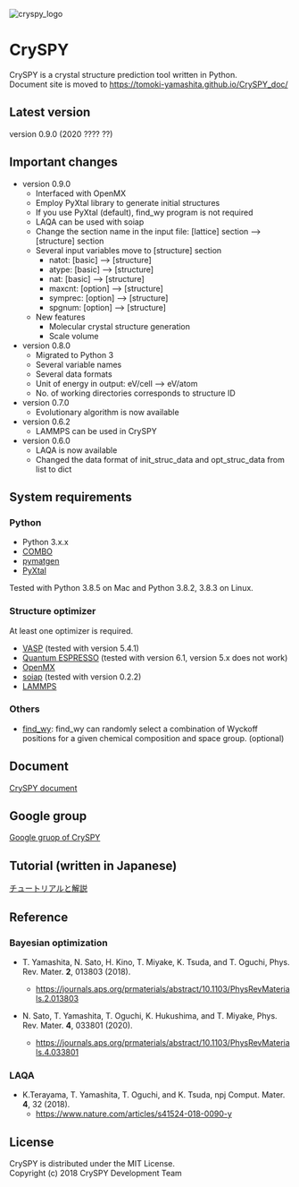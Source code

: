 ![cryspy_logo](./docs/_images/cryspy_fix-03.png)

# CrySPY
CrySPY is a crystal structure prediction tool written in Python.  
Document site is moved to https://tomoki-yamashita.github.io/CrySPY_doc/

## Latest version
version 0.9.0 (2020 ???? ??)

## Important changes
* version 0.9.0
    - Interfaced with OpenMX
    - Employ PyXtal library to generate initial structures
    - If you use PyXtal (default), find_wy program is not required
    - LAQA can be used with soiap
    - Change the section name in the input file: [lattice] section –> [structure] section
    - Several input variables move to [structure] section
        + natot: [basic] –> [structure]
        + atype: [basic] –> [structure]
        + nat: [basic] –> [structure]
        + maxcnt: [option] –> [structure]
        + symprec: [option] –> [structure]
        + spgnum: [option] –> [structure]
    - New features
        + Molecular crystal structure generation
        + Scale volume
* version 0.8.0
    - Migrated to Python 3
    - Several variable names
    - Several data formats
    - Unit of energy in output: eV/cell --> eV/atom
    - No. of working directories corresponds to structure ID
* version 0.7.0
    - Evolutionary algorithm is now available
* version 0.6.2
    - LAMMPS can be used in CrySPY
* version 0.6.0
    - LAQA is now available
    - Changed the data format of init_struc_data and opt_struc_data from list to dict

## System requirements
### Python
- Python 3.x.x
- [COMBO](https://github.com/tsudalab/combo3 "COMBO")
- [pymatgen](http://pymatgen.org "pymatgen")
- [PyXtal](https://pyxtal.readthedocs.io/en/latest "PyXtal")

Tested with Python 3.8.5 on Mac and Python 3.8.2, 3.8.3 on Linux.

### Structure optimizer
At least one optimizer is required.

- [VASP](https://www.vasp.at "VASP") (tested with version 5.4.1)
- [Quantum ESPRESSO](http://www.quantum-espresso.org "Quantum ESPRESSO") (tested with version 6.1, version 5.x does not work)
- [OpenMX](http://www.openmx-square.org "OpenMX")
- [soiap](https://github.com/nbsato/soiap "soiap") (tested with version 0.2.2)
- [LAMMPS](http://lammps.sandia.gov "LAMMPS")

### Others
- [find_wy](https://github.com/nim-hrkn/find_wy "find_wy"): find_wy can randomly select a combination of Wyckoff positions for a given chemical composition and space group. (optional)

## Document
[CrySPY document](https://tomoki-yamashita.github.io/CrySPY "CrySPY documment")

## Google group
[Google gruop of CrySPY](https://groups.google.com/forum/#!forum/cryspy-user "Google group")


## Tutorial (written in Japanese)
[チュートリアルと解説](https://tomoki-yamashita.github.io/cryspy/tutorial/outline.html "tutorial")


## Reference
### Bayesian optimization
* T. Yamashita, N. Sato, H. Kino, T. Miyake, K. Tsuda, and T. Oguchi, Phys. Rev. Mater. **2**, 013803 (2018).
    - https://journals.aps.org/prmaterials/abstract/10.1103/PhysRevMaterials.2.013803

* N. Sato, T. Yamashita, T. Oguchi, K. Hukushima, and T. Miyake, Phys. Rev. Mater. **4**, 033801 (2020).
    - https://journals.aps.org/prmaterials/abstract/10.1103/PhysRevMaterials.4.033801


### LAQA
* K.Terayama, T. Yamashita, T. Oguchi, and K. Tsuda, npj Comput. Mater. **4**, 32 (2018).
    - https://www.nature.com/articles/s41524-018-0090-y


## License
CrySPY is distributed under the MIT License.  
Copyright (c) 2018 CrySPY Development Team

